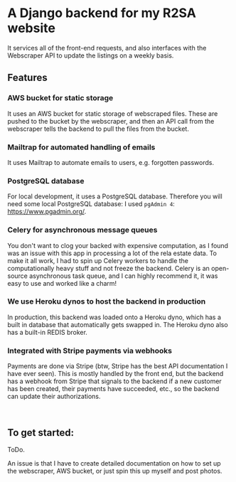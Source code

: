 # A Django backend for my R2SA website
It services all of the front-end requests, and also interfaces with the Webscraper API to update the listings on a weekly basis.

## Features

### AWS bucket for static storage
It uses an AWS bucket for static storage of webscraped files. These are pushed to the bucket by the webscraper, and then an API call from the webscraper tells the backend to pull the files from the bucket.

### Mailtrap for automated handling of emails
It uses Mailtrap to automate emails to users, e.g. forgotten passwords.

### PostgreSQL database
For local development, it uses a PostgreSQL database. Therefore you will need some local PostgreSQL database: I used `pgAdmin 4`: https://www.pgadmin.org/.

### Celery for asynchronous message queues
You don't want to clog your backed with expensive computation, as I found was an issue with this app in processing a lot of the rela estate data. To make it all work, I had to spin up Celery workers to handle the computationally heavy stuff and not freeze the backend. Celery is an open-source asynchronous task queue, and I can highly recommend it, it was easy to use and worked like a charm!

### We use Heroku dynos to host the backend in production
In production, this backend was loaded onto a Heroku dyno, which has a built in database that automatically gets swapped in. The Heroku dyno also has a built-in REDIS broker.

### Integrated with Stripe payments via webhooks
Payments are done via Stripe (btw, Stripe has the best API documentation I have ever seen). This is mostly handled by the front end, but the backend has a webhook from Stripe that signals to the backend if a new customer has been created, their payments have succeeded, etc., so the backend can update their authorizations.

<br>

## To get started:

ToDo.

An issue is that I have to create detailed documentation on how to set up the webscraper, AWS bucket, or just spin this up myself and post photos.

<!--
I will assume you have cloned the parent directory, which is the "root" of the git repo. To start up a local development server, first install the dependencies. It is best to do this inside of a conda environment.

Once inside a dedicated conda environment, run:
```
pip install -r local_requirements.txt
```

Then, to start up a local development server, one can run:
```
python manage.py runserver
```

This will not work, as the database has not been configured. First, install a PostgreSQL client, and initialize a database. Then, in `backend_v3` create an `.env` file and populate it with the database variables. See `backend_v3/.example_env` for a list of required API/Secret keys, etc.

Finally, one also has to create an AWS sotrage bucket
-->




